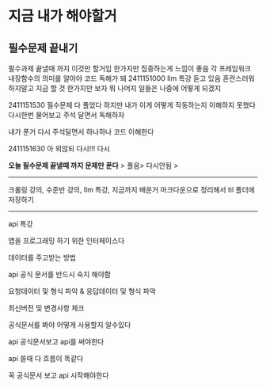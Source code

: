# 지금 내가 해야할거


## 필수문제 끝내기 

필수과제 끝낼때 까지 이것만 할거임 
한가지만 집중하는게 느낌이 좋음 
각 프레임워크 내장함수의 의미를 알아야 코드 독해가 돼
2411151000 llm 특강 듣고 있음
혼란스러워하지말고 지금 할 것 한가지만 보자
뭐 나머지 일들은 나중에 어떻게 되겠지
>>>>>>>>>>>>>
2411151530
필수문제 다 풀었다 
하지만 
내가 이게 어떻게 작동하는지 이해하지 못했다 
다시한번 물어보고 주석 달면서 독해하자

>>>>>>>>>>>>
내가 푼거 다시 주석달면서 하나하나 코드 이해한다

2411151630
    아 외않되 다시!!!
다시 


**오늘 필수문제 끝낼때 까지 문제만 푼다** > 풀음> 다시안됨 >

-----------------------------


크롤링 강의, 수준반 강의, llm 특강, 
지금까지 배운거 마크다운으로 정리해서 til 폴더에 저장하기

----------------------------
api 특강


앱을 프로그래밍 하기 위한 인터페이스다 



데이터를 주고받는 방법


api 공식 문서를 반드시 숙지 해야함

요청데이터 및 형식 파악 & 응답데이터 및 형식 파악

최신버전 및 변경사항 체크


공식문서를 봐야 어떻게 사용할지 알수있다

api 공식문서보고 api를 써야한다


api 쓸때 다 흐름이 똑같다


꼭 공식문서 보고 api 시작해야한다



